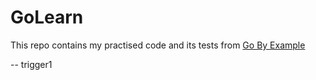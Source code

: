 # GoLearn

This repo contains my practised code and its tests from [Go By Example](https://gobyexample.com/)

-- trigger1
